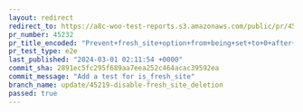 ```yaml
---
layout: redirect
redirect_to: https://a8c-woo-test-reports.s3.amazonaws.com/public/pr/45232/e2e/index.html
pr_number: 45232
pr_title_encoded: "Prevent+fresh_site+option+from+being+set+to+0+after+WooCommerce+installation"
pr_test_type: e2e
last_published: "2024-03-01 02:11:54 +0000"
commit_sha: 2891ec5fc295f689aa7eea252c464acac39592ea
commit_message: "Add a test for is_fresh_site"
branch_name: update/45219-disable-fresh_site_deletion
passed: true
---
```

